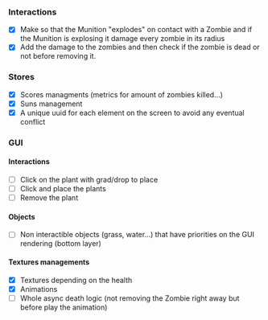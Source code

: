 ### Interactions
- [X] Make so that the Munition "explodes" on contact with a Zombie and if the Munition is explosing it damage every zombie in its radius
- [X] Add the damage to the zombies and then check if the zombie is dead or not before removing it.

### Stores
- [X] Scores managments (metrics for amount of zombies killed...)
- [X] Suns management
- [X] A unique uuid for each element on the screen to avoid any eventual conflict 

### GUI
#### Interactions
- [ ] Click on the plant with grad/drop to place
- [ ] Click and place the plants
- [ ] Remove the plant

#### Objects
- [ ] Non interactible objects (grass, water...) that have priorities on the GUI rendering (bottom layer)

#### Textures managements
- [X] Textures depending on the health
- [X] Animations
- [ ] Whole async death logic (not removing the Zombie right away but before play the animation)